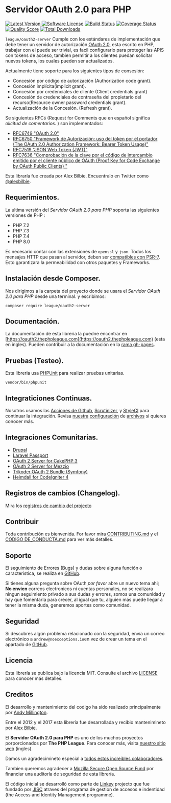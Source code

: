 # Servidor OAuth 2.0 para PHP

[![Latest Version](http://img.shields.io/packagist/v/league/oauth2-server.svg?style=flat-square)](https://github.com/thephpleague/oauth2-server/releases)
[![Software License](https://img.shields.io/badge/license-MIT-brightgreen.svg?style=flat-square)](LICENSE.md)
[![Build Status](https://github.com/thephpleague/oauth2-server/workflows/tests/badge.svg)](https://github.com/thephpleague/oauth2-server/actions)
[![Coverage Status](https://img.shields.io/scrutinizer/coverage/g/thephpleague/oauth2-server.svg?style=flat-square)](https://scrutinizer-ci.com/g/thephpleague/oauth2-server/code-structure)
[![Quality Score](https://img.shields.io/scrutinizer/g/thephpleague/oauth2-server.svg?style=flat-square)](https://scrutinizer-ci.com/g/thephpleague/oauth2-server)
[![Total Downloads](https://img.shields.io/packagist/dt/league/oauth2-server.svg?style=flat-square)](https://packagist.org/packages/league/oauth2-server)

`league/oauth2-server` Cumple con los estándares de implementación que debe tener un servidor de autorización [OAuth 2.0](https://tools.ietf.org/html/rfc6749), esta escrito en PHP, trabajar con el puede ser trivial, es facil configurarlo para proteger las APIS con tokens de acceso, tambien permitir a los clientes puedan solicitar nuevos tokens, los cuales pueden ser actualizados.

Actualmente tiene soporte para los siguientes tipos de consesión:

* Concesión por código de autorización (Authorization code grant).
* Concesión implícita(implicit grant).
* Concesión por credenciales de cliente (Client credentials grant)
* Concesión de credenciales de contraseña del propietario del recurso(Resource owner password credentials grant).
* Actualización de la Concesión. (Refresh grant).

Se siguientes RFCś (Request for Comments que en español significa *olicitud de comentarios.* ) son implementados:

* [RFC6749 "OAuth 2.0"](https://tools.ietf.org/html/rfc6749)
* [RFC6750 "Framework de Autorización: uso del token por el portador (The OAuth 2.0 Authorization Framework: Bearer Token Usage)"](https://tools.ietf.org/html/rfc6750)
* [RFC7519 "JSON Web Token (JWT)"](https://tools.ietf.org/html/rfc7519)
* [RFC7636 "Comprobación de la clave por el código de intercambio emitido por el cliente público de OAuth (Proof Key for Code Exchange by OAuth Public Clients) "](https://tools.ietf.org/html/rfc7636)

Esta libraría fue creada por Alex Bilbie. Encuentralo en Twitter como [@alexbilbie](https://twitter.com/alexbilbie).

## Requerimientos.

La ultima versión del *Servidor OAuth 2.0 para PHP* soporta las siguientes versiones de PHP :

* PHP 7.2
* PHP 7.3
* PHP 7.4
* PHP 8.0

Es necesario contar con las extensiones de `openssl` y `json`.
Todos los mensajes HTTP que pasan al servidor, deben ser [compatibles con PSR-7](https://www.php-fig.org/psr/psr-7/). Esto garantizara la permeabilidad con otros paquetes y Frameworks.

## Instalación desde Composer.

Nos dirigimos a la carpeta del proyecto donde se usara el *Servidor OAuth 2.0 para PHP* desde una terminal. y escribimos:

```
composer require league/oauth2-server
```

## Documentación.

La documentación de esta libreria la puedne encontrar en [https://oauth2.thephpleague.com](https://oauth2.thephpleague.com) (esta en ingles).
Pueden contribuir a la documentación en la [rama gh-pages](https://github.com/thephpleague/oauth2-server/tree/gh-pages/).

## Pruebas (Testeo).

Esta libreria usa [PHPUnit](https://phpunit.de/) para realizar pruebas unitarias.

```
vendor/bin/phpunit
```

## Integraticiones Continuas.

Nosotros usamos las [Acciones de Github](https://github.com/features/actions), [Scrutinizer](https://scrutinizer-ci.com/), y [StyleCI](https://styleci.io/) para continuar la integración. Revisa [nuestra](https://github.com/thephpleague/oauth2-server/blob/master/.github/workflows/tests.yml) [configuración](https://github.com/thephpleague/oauth2-server/blob/master/.scrutinizer.yml) de [archivos](https://github.com/thephpleague/oauth2-server/blob/master/.styleci.yml) si quieres conocer más.

## Integraciones Comunitarias.

* [Drupal](https://www.drupal.org/project/simple_oauth)
* [Laravel Passport](https://github.com/laravel/passport)
* [OAuth 2 Server for CakePHP 3](https://github.com/uafrica/oauth-server)
* [OAuth 2 Server for Mezzio](https://github.com/mezzio/mezzio-authentication-oauth2)
* [Trikoder OAuth 2 Bundle (Symfony)](https://github.com/trikoder/oauth2-bundle)
* [Heimdall for CodeIgniter 4](https://github.com/ezralazuardy/heimdall)

## Registros de cambios (Changelog).

Mira los [registros de cambio del projecto](https://github.com/thephpleague/oauth2-server/blob/master/CHANGELOG.md)

## Contribuir

Toda contribución es bienvenida. For favor mira [CONTRIBUTING.md](https://github.com/thephpleague/oauth2-server/blob/master/CONTRIBUTING.md) y el [CODIGO DE_CONDUCTA.md](https://github.com/thephpleague/oauth2-server/blob/master/CODE_OF_CONDUCT.md) para ver más detalles.

## Soporte

El seguimiento de Errores (Bugs) y dudas sobre alguna función o caracteristica, se realiza en [GitHub](https://github.com/thephpleague/oauth2-server/issues).

Si tienes alguna pregunta sobre OAuth _por favor_ abre un nuevo tema ahi; **No envien** correos electronicos ni cuentas personales, no se realizara ningun seguimiento privado a sus dudas y errores, somos una comunidad y hay que fomentarla para crecer, al igual que tu, alguien más puede llegar a tener la misma duda, generemos aportes como comunidad.

## Seguridad

Si descubres algún problema relacionado con la seguridad, envía un correo electrónico a `andrew@noexceptions.io`en vez de crear un tema en el apartado de [GitHub](https://github.com/thephpleague/oauth2-server/issues).


## Licencia

Esta librería se publica bajo la licencia MIT. Consulte el archivo [LICENSE](https://github.com/thephpleague/oauth2-server/blob/master/LICENSE) para conocer más detalles.

## Creditos

El desarrollo y mantenimiento del codigo ha sido realizado principalmente por [Andy Millington](https://twitter.com/Sephster).

Entre el 2012 y el 2017 esta librería fue desarrollada y recibio mantenimineto por [Alex Bilbie](https://alexbilbie.com/).

El __Servidor OAuth 2.0 para PHP__ es uno de los muchos proyectos porporcionados por __The PHP League__. Para conocer más, visita [nuestro sitio web](https://thephpleague.com) (ingles).

Damos un agradecimineto especial a [todos estos increíbles colaboradores](https://github.com/thephpleague/oauth2-server/contributors).

Tambien queremos agradecer a [Mozilla Secure Open Source Fund](https://wiki.mozilla.org/MOSS/Secure_Open_Source) por financiar una auditoría de seguridad de esta librería.

El código inicial se desarrolló como parte de [Linkey](http://linkey.blogs.lincoln.ac.uk) projecto que fue fundado por [JISC](http://jisc.ac.uk) atraves del programa de gestion de accesos e indentidad (the Access and Identity Management programme).
